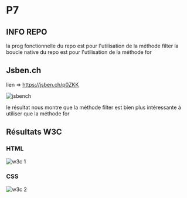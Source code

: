 # P7

## INFO REPO

la prog fonctionnelle du repo est pour l'utilisation de la méthode filter
la boucle native du repo est pour l'utilisation de la méthode for



## Jsben.ch

lien => https://jsben.ch/p0ZKK


![jsbench](https://user-images.githubusercontent.com/75409769/203384985-59f0b681-1f55-4ba4-b564-168cf6103537.jpg)

le résultat nous montre que la méthode filter est bien plus intéressante à utiliser que la méthode for

## Résultats W3C

### HTML

![w3c 1](https://user-images.githubusercontent.com/75409769/193944822-c40c27e9-6a00-4ab1-b93f-9b315fd34485.jpg)

### CSS

![w3c 2](https://user-images.githubusercontent.com/75409769/193944942-1da5035d-0be4-4978-990b-ac13c32cbe08.jpg)
